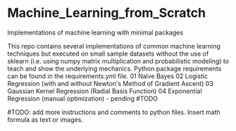 # Machine_Learning_from_Scratch
Implementations of machine learning with minimal packages

This repo contains several implementations of common machine learning techniques but executed on small sample datasets without the use of sklearn (i.e. using numpy matrix multiplication and probabilistic modeling) to teach and show the underlying mechanics. Python package requirements can be found in the requirements.yml file.
01 Naive Bayes
02 Logistic Regression (with and without Newton's Method of Gradient Ascent)
03 Gaussian Kernel Regression (Radial Basis Function)
04 Exponential Regression (manual optimization) - pending #TODO

#TODO: add more instructions and comments to python files. Insert math formula as text or images.